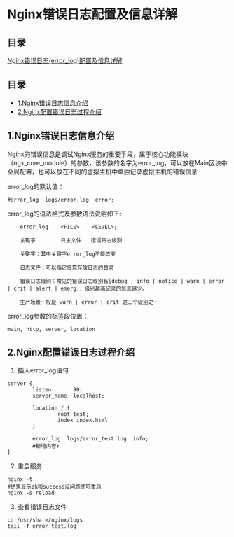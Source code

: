 # Nginx错误日志配置及信息详解

## 目录

[Nginx错误日志(error_log)配置及信息详解](https://www.cnblogs.com/czlun/articles/7010601.html)

## 目录

* [1.Nginx错误日志信息介绍](#-Nginx错误日志信息介绍)
* [2.Nginx配置错误日志过程介绍](#-2.Nginx配置错误日志过程介绍)


## 1.Nginx错误日志信息介绍

Nginx的错误信息是调试Nginx服务的重要手段，属于核心功能模块（ngx_core_module）的参数，该参数的名字为error_log，可以放在Main区块中全局配置，也可以放在不同的虚拟主机中单独记录虚拟主机的错误信息

error_log的默认值：
```
#error_log  logs/error.log  error;
```

error_log的语法格式及参数语法说明如下:
```
    error_log    <FILE>    <LEVEL>;

    关键字        日志文件   错误日志级别

    关键字：其中关键字error_log不能改变

    日志文件：可以指定任意存放日志的目录

    错误日志级别：常见的错误日志级别有[debug | info | notice | warn | error | crit | alert | emerg]，级别越高记录的信息越少。

    生产场景一般是 warn | error | crit 这三个级别之一
```

error_log参数的标签段位置：
```
main, http, server, location
```

## 2.Nginx配置错误日志过程介绍

1. 插入error_log语句
```
server {
        listen       80;
        server_name  localhost;

        location / {
                root test;
                index index.html 
        }

        error_log  logs/error_test.log  info;
        #新增内容↑
}
```

2. 重启服务
```
nginx -t
#结果显示ok和success没问题便可重启
nginx -s reload
```

3. 查看错误日志文件
```
cd /usr/share/nginx/logs
tail -f error_test.log
```

